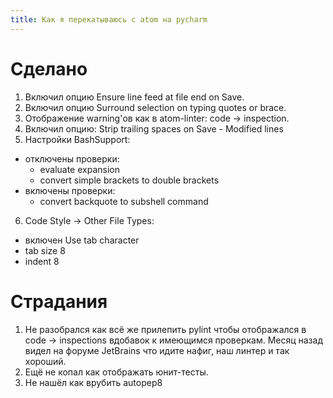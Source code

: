 ```yaml
---
title: Как я перекатываюсь с atom на pycharm
---
```


# Сделано

1. Включил опцию Ensure line feed at file end on Save. 
2. Включил опцию Surround selection on typing quotes or brace.
3. Отображение warning'ов как в atom-linter: code -> inspection.
4. Включил опцию: Strip trailing spaces on Save - Modified lines
5. Настройки BashSupport:
  - отключены проверки:
    - evaluate expansion
    - convert simple brackets to double brackets
  - включены проверки:
    - convert backquote to subshell command
6. Code Style -> Other File Types:
  - включен Use tab character
  - tab size 8
  - indent 8

# Страдания

1. Не разобрался как всё же прилепить pylint чтобы отображался в code -> inspections вдобавок к имеющимся проверкам. Месяц назад видел на форуме JetBrains что идите нафиг, наш линтер и так хороший.
2. Ещё не копал как отображать юнит-тесты.
3. Не нашёл как врубить autopep8
